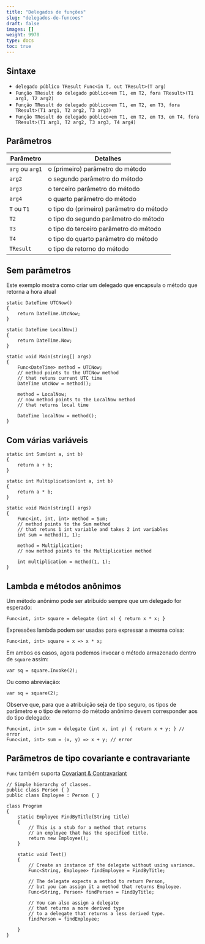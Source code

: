 ```yaml
---
title: "Delegados de funções"
slug: "delegados-de-funcoes"
draft: false
images: []
weight: 9970
type: docs
toc: true
---
```


## Sintaxe
- `delegado público TResult Func<in T, out TResult>(T arg)`
- `Função TResult do delegado público<em T1, em T2, fora TResult>(T1 arg1, T2 arg2)`
- `Função TResult do delegado público<em T1, em T2, em T3, fora TResult>(T1 arg1, T2 arg2, T3 arg3)`
- `Função TResult do delegado público<em T1, em T2, em T3, em T4, fora TResult>(T1 arg1, T2 arg2, T3 arg3, T4 arg4)`



## Parâmetros
| Parâmetro | Detalhes|
| -----------------| ------ |
| `arg` ou `arg1` | o (primeiro) parâmetro do método |
| `arg2` | o segundo parâmetro do método |
| `arg3` | o terceiro parâmetro do método |
| `arg4` | o quarto parâmetro do método |
| `T` ou `T1` | o tipo do (primeiro) parâmetro do método |
| `T2` | o tipo do segundo parâmetro do método |
| `T3` | o tipo do terceiro parâmetro do método |
| `T4` | o tipo do quarto parâmetro do método |
| `TResult` | o tipo de retorno do método|
   


## Sem parâmetros
Este exemplo mostra como criar um delegado que encapsula o método que retorna a hora atual

    static DateTime UTCNow()
    {
        return DateTime.UtcNow;
    }

    static DateTime LocalNow()
    {
        return DateTime.Now;
    }

    static void Main(string[] args)
    {
        Func<DateTime> method = UTCNow;
        // method points to the UTCNow method
        // that retuns current UTC time  
        DateTime utcNow = method();

        method = LocalNow;
        // now method points to the LocalNow method
        // that returns local time

        DateTime localNow = method();
    }

## Com várias variáveis
    static int Sum(int a, int b)
    {
        return a + b;
    }

    static int Multiplication(int a, int b)
    {
        return a * b;
    }

    static void Main(string[] args)
    {
        Func<int, int, int> method = Sum;
        // method points to the Sum method
        // that retuns 1 int variable and takes 2 int variables  
        int sum = method(1, 1);

        method = Multiplication;
        // now method points to the Multiplication method

        int multiplication = method(1, 1);
    }

## Lambda e métodos anônimos
Um método anônimo pode ser atribuído sempre que um delegado for esperado:

    Func<int, int> square = delegate (int x) { return x * x; }

Expressões lambda podem ser usadas para expressar a mesma coisa:

    Func<int, int> square = x => x * x;

Em ambos os casos, agora podemos invocar o método armazenado dentro de `square` assim:

    var sq = square.Invoke(2);

Ou como abreviação:

    var sq = square(2);

Observe que, para que a atribuição seja de tipo seguro, os tipos de parâmetro e o tipo de retorno do método anônimo devem corresponder aos do tipo delegado:

    Func<int, int> sum = delegate (int x, int y) { return x + y; } // error
    Func<int, int> sum = (x, y) => x + y; // error

[1]: https://msdn.microsoft.com/en-us/library/bb397687.aspx
[2]: https://msdn.microsoft.com/ru-ru/library/0yw3tz5k(v=vs.110).aspx

## Parâmetros de tipo covariante e contravariante
`Func` também suporta [Covariant & Contravariant][1]

    // Simple hierarchy of classes.
    public class Person { }
    public class Employee : Person { }
    
    class Program
    {
        static Employee FindByTitle(String title)
        {
            // This is a stub for a method that returns
            // an employee that has the specified title.
            return new Employee();
        }
    
        static void Test()
        {
            // Create an instance of the delegate without using variance.
            Func<String, Employee> findEmployee = FindByTitle;
    
            // The delegate expects a method to return Person,
            // but you can assign it a method that returns Employee.
            Func<String, Person> findPerson = FindByTitle;
    
            // You can also assign a delegate 
            // that returns a more derived type 
            // to a delegate that returns a less derived type.
            findPerson = findEmployee;
    
        }
    }


[1]: https://msdn.microsoft.com/en-us/library/dd799517(v=vs.110).aspx

